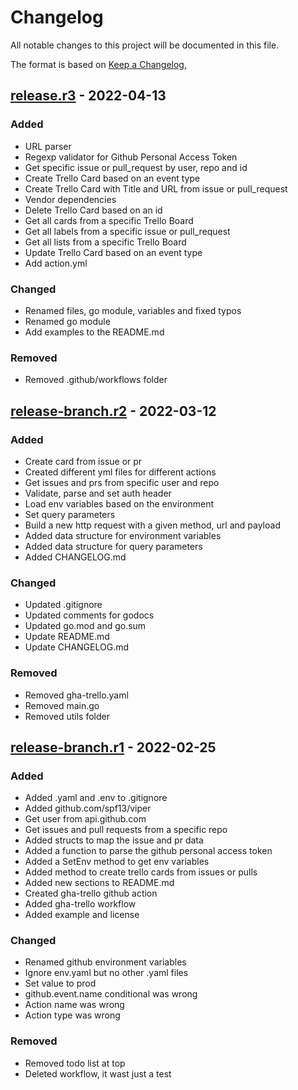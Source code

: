 # Changelog
All notable changes to this project will be documented in this file.

The format is based on [Keep a Changelog](https://keepachangelog.com/en/1.0.0/),

## [release.r3](https://github.com/ksrof/trello-action/releases/tag/release.r3) - 2022-04-13
### Added
- URL parser
- Regexp validator for Github Personal Access Token
- Get specific issue or pull_request by user, repo and id
- Create Trello Card based on an event type
- Create Trello Card with Title and URL from issue or pull_request
- Vendor dependencies
- Delete Trello Card based on an id
- Get all cards from a specific Trello Board
- Get all labels from a specific issue or pull_request
- Get all lists from a specific Trello Board
- Update Trello Card based on an event type
- Add action.yml
### Changed
- Renamed files, go module, variables and fixed typos
- Renamed go module
- Add examples to the README.md
### Removed
- Removed .github/workflows folder

## [release-branch.r2](https://github.com/ksrof/trello-action/releases/tag/release.r2) - 2022-03-12
### Added
- Create card from issue or pr
- Created different yml files for different actions
- Get issues and prs from specific user and repo
- Validate, parse and set auth header
- Load env variables based on the environment
- Set query parameters
- Build a new http request with a given method, url and payload
- Added data structure for environment variables
- Added data structure for query parameters
- Added CHANGELOG.md

### Changed
- Updated .gitignore
- Updated comments for godocs
- Updated go.mod and go.sum
- Update README.md
- Update CHANGELOG.md

### Removed
- Removed gha-trello.yaml
- Removed main.go
- Removed utils folder

## [release-branch.r1](https://github.com/ksrof/trello-action/releases/tag/pre-release.r1) - 2022-02-25
### Added
- Added .yaml and .env to .gitignore
- Added github.com/spf13/viper
- Get user from api.github.com
- Get issues and pull requests from a specific repo
- Added structs to map the issue and pr data
- Added a function to parse the github personal access token
- Added a SetEnv method to get env variables
- Added method to create trello cards from issues or pulls
- Added new sections to README.md
- Created gha-trello github action
- Added gha-trello workflow
- Added example and license

### Changed
- Renamed github environment variables
- Ignore env.yaml but no other .yaml files
- Set value to prod
- github.event.name conditional was wrong
- Action name was wrong
- Action type was wrong

### Removed
- Removed todo list at top
- Deleted workflow, it wast just a test